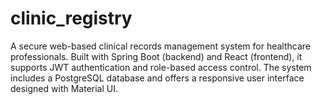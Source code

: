 # clinic_registry
A secure web-based clinical records management system for healthcare professionals. Built with Spring Boot (backend) and React (frontend), it supports JWT authentication and role-based access control. The system includes a PostgreSQL database and offers a responsive user interface designed with Material UI.
